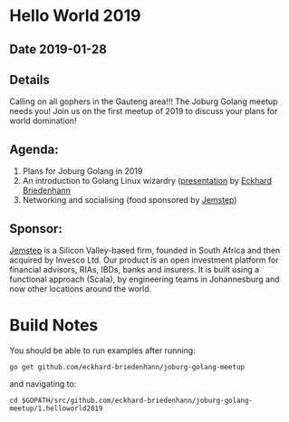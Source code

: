 # Hello World 2019

## Date 2019-01-28

## Details
Calling on all gophers in the Gauteng area!!! The Joburg Golang meetup needs you! Join us on the first meetup of 2019 to discuss your plans for world domination!

## Agenda:
1. Plans for Joburg Golang in 2019
2. An introduction to Golang Linux wizardry ([presentation](https://drive.google.com/file/d/10IckghjjaxhGHMLxKjsi_4sNH2kFU2Ok/view?usp=sharing) by [Eckhard Briedenhann](https://twitter.com/thedatadwarf)
3. Networking and socialising (food sponsored by [Jemstep](https://www.jemstep.com/en))

## Sponsor:
[Jemstep](https://www.jemstep.com/en) is a Silicon Valley-based firm, founded in South Africa and then acquired by Invesco Ltd. Our product is an open investment platform for financial advisors, RIAs, IBDs, banks and insurers. It is built using a functional approach (Scala), by engineering teams in Johannesburg and now other locations around the world.



# Build Notes

You should be able to run examples after running:
```
go get github.com/eckhard-briedenhann/joburg-golang-meetup
```
and navigating to:
```
cd $GOPATH/src/github.com/eckhard-briedenhann/joburg-golang-meetup/1.helloworld2019
```
